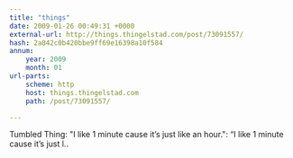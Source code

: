 ```yaml
---
title: "things"
date: 2009-01-26 00:49:31 +0000
external-url: http://things.thingelstad.com/post/73091557/
hash: 2a842c0b420bbe9ff69e16398a10f584
annum:
    year: 2009
    month: 01
url-parts:
    scheme: http
    host: things.thingelstad.com
    path: /post/73091557/

---
```


Tumbled Thing: "I like 1 minute cause it’s just like an hour.": “I like 1 minute cause it’s just l.. 
